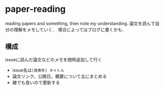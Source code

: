# paper-reading
reading papers and something, then note my understanding.
論文を読んで自分の理解をメモしていく．
場合によってはブログに書くかも．

## 構成
issueに読んだ論文などのメモを随時追加して行く
  - issue名は`[発表年] タイトル`
  - 論文リンク，公開日，概要について主にまとめる
  - 雑でも良いので更新する
